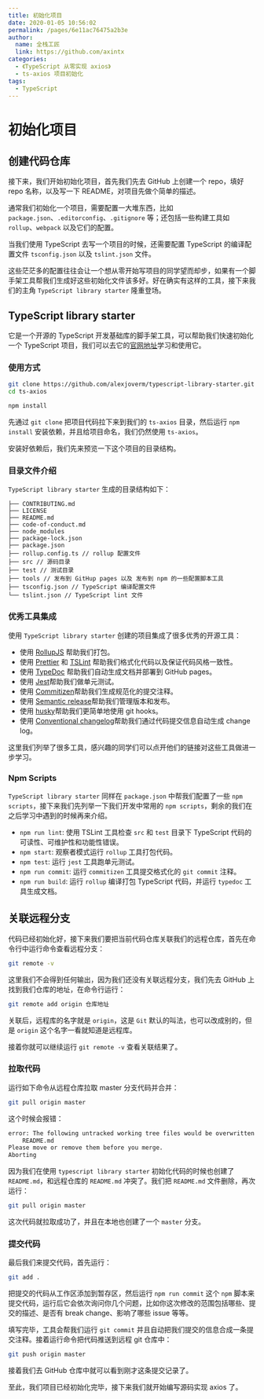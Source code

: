 ```yaml
---
title: 初始化项目
date: 2020-01-05 10:56:02
permalink: /pages/6e11ac76475a2b3e
author: 
  name: 全栈工匠
  link: https://github.com/axintx
categories: 
  - 《TypeScript 从零实现 axios》
  - ts-axios 项目初始化
tags: 
  - TypeScript
---
```

# 初始化项目

## 创建代码仓库

接下来，我们开始初始化项目，首先我们先去 GitHub 上创建一个 repo，填好 repo 名称，以及写一下 README，对项目先做个简单的描述。

通常我们初始化一个项目，需要配置一大堆东西，比如 `package.json`、`.editorconfig`、`.gitignore` 等；还包括一些构建工具如 `rollup`、`webpack` 以及它们的配置。

当我们使用 TypeScript 去写一个项目的时候，还需要配置 TypeScript 的编译配置文件 `tsconfig.json` 以及
`tslint.json` 文件。

这些茫茫多的配置往往会让一个想从零开始写项目的同学望而却步，如果有一个脚手架工具帮我们生成好这些初始化文件该多好。好在确实有这样的工具，接下来我们的主角 `TypeScript library starter` 隆重登场。

## TypeScript library starter

它是一个开源的 TypeScript 开发基础库的脚手架工具，可以帮助我们快速初始化一个 TypeScript 项目，我们可以去它的[官网地址](https://github.com/alexjoverm/typescript-library-starter)学习和使用它。

### 使用方式

```bash
git clone https://github.com/alexjoverm/typescript-library-starter.git ts-axios
cd ts-axios

npm install
```

先通过 `git clone` 把项目代码拉下来到我们的 `ts-axios` 目录，然后运行 `npm install` 安装依赖，并且给项目命名，我们仍然使用 `ts-axios`。

安装好依赖后，我们先来预览一下这个项目的目录结构。

### 目录文件介绍

`TypeScript library starter` 生成的目录结构如下：

```
├── CONTRIBUTING.md
├── LICENSE
├── README.md
├── code-of-conduct.md
├── node_modules
├── package-lock.json
├── package.json
├── rollup.config.ts // rollup 配置文件
├── src // 源码目录
├── test // 测试目录
├── tools // 发布到 GitHup pages 以及 发布到 npm 的一些配置脚本工具
├── tsconfig.json // TypeScript 编译配置文件
└── tslint.json // TypeScript lint 文件
```

### 优秀工具集成

使用 `TypeScript library starter` 创建的项目集成了很多优秀的开源工具：

- 使用 [RollupJS](https://rollupjs.org/) 帮助我们打包。
- 使用 [Prettier](https://github.com/prettier/prettier) 和 [TSLint](https://palantir.github.io/tslint/) 帮助我们格式化代码以及保证代码风格一致性。
- 使用 [TypeDoc](https://typedoc.org/) 帮助我们自动生成文档并部署到 GitHub pages。
- 使用 [Jest](https://jestjs.io/)帮助我们做单元测试。
- 使用 [Commitizen](https://github.com/commitizen/cz-cli)帮助我们生成规范化的提交注释。
- 使用 [Semantic release](https://github.com/semantic-release/semantic-release)帮助我们管理版本和发布。
- 使用 [husky](https://github.com/typicode/husky)帮助我们更简单地使用 git hooks。
- 使用 [Conventional changelog](https://github.com/conventional-changelog/conventional-changelog)帮助我们通过代码提交信息自动生成 change log。

这里我们列举了很多工具，感兴趣的同学们可以点开他们的链接对这些工具做进一步学习。

### Npm Scripts

`TypeScript library starter` 同样在 `package.json` 中帮我们配置了一些 `npm scripts`，接下来我们先列举一下我们开发中常用的 `npm scripts`，剩余的我们在之后学习中遇到的时候再来介绍。

 - `npm run lint`: 使用 TSLint 工具检查 `src` 和 `test` 目录下 TypeScript 代码的可读性、可维护性和功能性错误。
 - `npm start`: 观察者模式运行 `rollup` 工具打包代码。
 - `npm test`: 运行 `jest` 工具跑单元测试。
 - `npm run commit`: 运行 `commitizen` 工具提交格式化的 `git commit` 注释。
 - `npm run build`: 运行 `rollup` 编译打包 TypeScript 代码，并运行 `typedoc` 工具生成文档。

## 关联远程分支

 代码已经初始化好，接下来我们要把当前代码仓库关联我们的远程仓库，首先在命令行中运行命令查看远程分支：

```bash
git remote -v
```

这里我们不会得到任何输出，因为我们还没有关联远程分支，我们先去 GitHub 上找到我们仓库的地址，在命令行运行：

```bash
git remote add origin 仓库地址
```

关联后，远程库的名字就是 `origin`，这是 `Git` 默认的叫法，也可以改成别的，但是 `origin` 这个名字一看就知道是远程库。

接着你就可以继续运行 `git remote -v` 查看关联结果了。

### 拉取代码

运行如下命令从远程仓库拉取 master 分支代码并合并：

```bash
git pull origin master
```

这个时候会报错：

```bash
error: The following untracked working tree files would be overwritten by merge:
	README.md
Please move or remove them before you merge.
Aborting
```

因为我们在使用 `typescript library starter` 初始化代码的时候也创建了 `README.md`，和远程仓库的 `README.md` 冲突了。我们把 `README.md` 文件删除，再次运行：

```bash
git pull origin master
```

这次代码就拉取成功了，并且在本地也创建了一个 `master` 分支。


### 提交代码

最后我们来提交代码，首先运行：

```bash
git add .
```
把提交的代码从工作区添加到暂存区，然后运行 `npm run commit` 这个 `npm` 脚本来提交代码，运行后它会依次询问你几个问题，比如你这次修改的范围包括哪些、提交的描述、是否有 break change、影响了哪些 issue 等等。

填写完毕，工具会帮我们运行 `git commit` 并且自动把我们提交的信息合成一条提交注释。接着运行命令把代码推送到远程 git 仓库中：

```bash
git push origin master
```

接着我们去 GitHub 仓库中就可以看到刚才这条提交记录了。

至此，我们项目已经初始化完毕，接下来我们就开始编写源码实现 axios 了。
